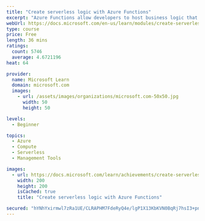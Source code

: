 ```yaml
---
title: "Create serverless logic with Azure Functions"
excerpt: "Azure Functions allow developers to host business logic that can be executed without managing or provisioning infrastructure."
webUrl: https://docs.microsoft.com/en-us/learn/modules/create-serverless-logic-with-azure-functions/
type: course
price: Free
length: 36 mins
ratings:
  count: 5746
  average: 4.6721196
heat: 64

provider:
  name: Microsoft Learn
  domain: microsoft.com
  images:
    - url: /assets/images/organizations/microsoft.com-50x50.jpg
      width: 50
      height: 50

levels:
  - Beginner

topics:
  - Azure
  - Compute
  - Serverless
  - Management Tools

images:
  - url: https://docs.microsoft.com/learn/achievements/create-serverless-logic-with-azure-functions-social.png
    width: 200
    height: 200
    isCached: true
    title: "Create serverless logic with Azure Functions"

secured: "hYNhYxirmwl7zRa1UE/CLRAPHM7FdeRyQ4e/lgP1X13KbKVN0BqRj7hsI3+pnBCG6UoFwqEX/7vDBwQAyXqgQ/YZr2jHvoGsyR/o8A3kD5Fmwn/dv03dALB225giufwfxCeE8ll/EMOW33PvRsA3CCcYEKCkTa2SWzI188hwyhDG2pWgpy8CZCpSJXogJENhAAvL1OqA2PTZA3lWuXlmcBLlMsGf547TG6yfXTxJxcgZycDpNA6f6cs7QmcMFDMiBQwzlrvVtNHSpuQLE8u/MorycP7l6HfySUjEl09wz5Uo0OF2ZeJmfT1gCtk1M467hvAU8xow9YP4vav5RPO0lJO0NlyPW9WO6LPnSOk7ToSPA2lxzREinDgzmUfUPDhjxawOUcSEXD78pHcsf0iOeA==;k05rz9Wb/eZwukU6IDfrIA=="
---
```


